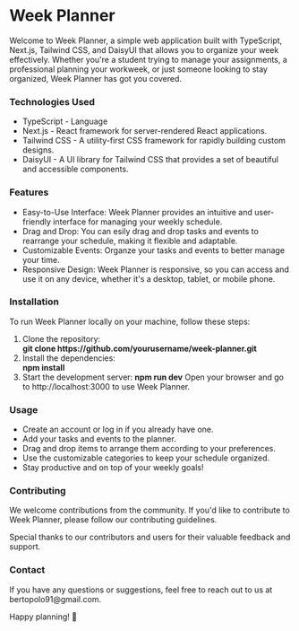 <h1>Week Planner</h1>

Welcome to Week Planner, a simple web application built with TypeScript, Next.js, Tailwind CSS, and DaisyUI that allows you to organize your week effectively. Whether you're a student trying to manage your assignments, a professional planning your workweek, or just someone looking to stay organized, Week Planner has got you covered.

<h3>Technologies Used</h3>
<ul>
<li>TypeScript - Language</li>    
<li>Next.js - React framework for server-rendered React applications.</li>
<li>Tailwind CSS - A utility-first CSS framework for rapidly building custom designs.</li>
<li>DaisyUI - A UI library for Tailwind CSS that provides a set of beautiful and accessible components.</li>
</ul>

<h3>Features</h3>
<ul>
    <li>Easy-to-Use Interface: Week Planner provides an intuitive and user-friendly interface for managing your weekly schedule.</li>    
    <li>Drag and Drop: You can esily drag and drop tasks and events to rearrange your schedule, making it flexible and adaptable.</li>    
    <li>Customizable Events: Organze your tasks and events to better manage your time.</li>
    <li>Responsive Design: Week Planner is responsive, so you can access and use it on any device, whether it's a desktop, tablet, or mobile phone.</li>
    
</ul>
<h3>Installation</h3>
    To run Week Planner locally on your machine, follow these steps:
<ol>
    <li>Clone the repository:</li>
    <b>git clone https://github.com/yourusername/week-planner.git</b>  
    <li>Install the dependencies:</li>
    <b>npm install</b>
    <li>Start the development server:
    <b>npm run dev</b>
    Open your browser and go to http://localhost:3000 to use Week Planner.
    </li>
</ol>
<h3>Usage</h3>
<ul>
    <li>Create an account or log in if you already have one.</li>
    <li>Add your tasks and events to the planner.</li>
    <li>Drag and drop items to arrange them according to your preferences.</li>
    <li>Use the customizable categories to keep your schedule organized.</li>
    <li>Stay productive and on top of your weekly goals!</li>
    
</ul>
<h3>Contributing</h3>
We welcome contributions from the community. If you'd like to contribute to Week Planner, please follow our contributing guidelines.

Special thanks to our contributors and users for their valuable feedback and support.

<h3>Contact</h3>
If you have any questions or suggestions, feel free to reach out to us at bertopolo91@gmail.com.

Happy planning! 📅

